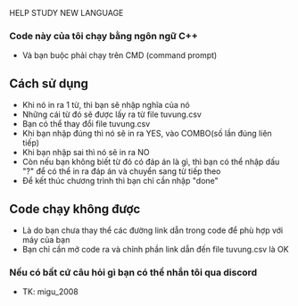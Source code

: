HELP STUDY NEW LANGUAGE
### Code này của tôi chạy bằng ngôn ngữ C++
* Và bạn buộc phải chạy trên CMD (command prompt)
## Cách sử dụng
* Khi nó in ra 1 từ, thì bạn sẽ nhập nghĩa của nó
* Những cái từ đó sẽ được lấy ra từ file tuvung.csv
* Bạn có thể thay đổi file tuvung.csv
* Khi bạn nhập đúng thì nó sẽ in ra YES, vào COMBO(số lần đúng liên tiếp)
* Khi bạn nhập sai thì nó sẽ in ra NO
* Còn nếu bạn không biết từ đó có đáp án là gì, thì bạn có thể nhập dấu "?" để có thể in ra đáp án và chuyển sang từ tiếp theo
* Để kết thúc chương trình thì bạn chỉ cần nhập "done"
## Code chạy không được
* Là do bạn chưa thay thể các đường link dẫn trong code để phù hợp với máy của bạn
* Bạn chỉ cần mở code ra và chỉnh phần link dẫn đến file tuvung.csv là OK
### Nếu có bất cứ câu hỏi gì bạn có thể nhắn tôi qua discord
* TK: migu_2008

